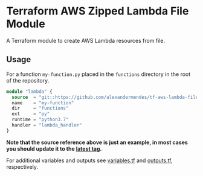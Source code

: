 # Terraform AWS Zipped Lambda File Module

A Terraform module to create AWS Lambda resources from file.

## Usage

For a function `my-function.py` placed in the `functions` directory in the root
of the repository.

```terraform
module "lambda" {
  source  = "git::https://github.com/alexandermendes/tf-aws-lambda-file.git?ref=tags/v1.0.0"
  name    = "my-function"
  dir     = "functions"
  ext     = "py"
  runtime = "python3.7"
  handler = "lambda_handler"
}
```

**Note that the source reference above is just an example, in most cases you
should update it to the [latest tag](https://github.com/alexandermendes/tf-aws-lambda-file/tags).**

For additional variables and outputs see [variables.tf](./variables.tf) and
[outputs.tf](./outputs.tf), respectively.
